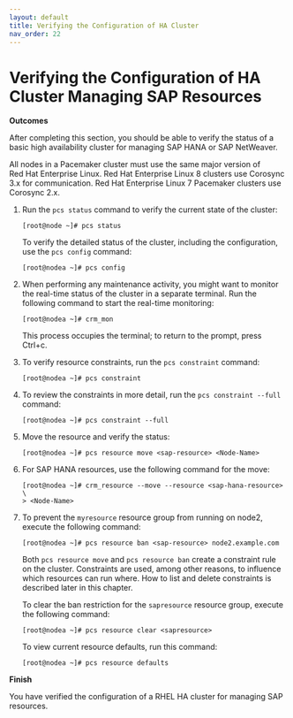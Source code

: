 ```yaml
---
layout: default
title: Verifying the Configuration of HA Cluster
nav_order: 22
---
```


# Verifying the Configuration of HA Cluster Managing SAP Resources

**Outcomes**

After completing this section, you should be able to verify the status
of a basic high availability cluster for managing SAP HANA or SAP
NetWeaver.

All nodes in a Pacemaker cluster must use the same major version of
Red Hat Enterprise Linux. Red Hat Enterprise Linux 8 clusters use
Corosync 3.x for communication. Red Hat Enterprise Linux 7 Pacemaker
clusters use Corosync 2.x.

1.  Run the `pcs status` command to verify the current state of the
    cluster:

        [root@node ~]# pcs status

    To verify the detailed status of the cluster, including the
    configuration, use the `pcs config` command:

        [root@nodea ~]# pcs config

2.  When performing any maintenance activity, you might want to monitor
    the real-time status of the cluster in a separate terminal. Run the
    following command to start the real-time monitoring:

        [root@nodea ~]# crm_mon

    This process occupies the terminal; to return to the prompt, press
    Ctrl+c.

3.  To verify resource constraints, run the `pcs constraint` command:

        [root@nodea ~]# pcs constraint

4.  To review the constraints in more detail, run the
    `pcs constraint --full` command:

        [root@nodea ~]# pcs constraint --full

5.  Move the resource and verify the status:

        [root@nodea ~]# pcs resource move <sap-resource> <Node-Name>

6.  For SAP HANA resources, use the following command for the move:

        [root@nodea ~]# crm_resource --move --resource <sap-hana-resource> \
        > <Node-Name>

7.  To prevent the `myresource` resource group from running on node2,
    execute the following command:

        [root@nodea ~]# pcs resource ban <sap-resource> node2.example.com

    Both `pcs resource move` and `pcs resource ban` create a constraint
    rule on the cluster. Constraints are used, among other reasons, to
    influence which resources can run where. How to list and delete
    constraints is described later in this chapter.

    To clear the ban restriction for the `sapresource` resource group,
    execute the following command:

        [root@nodea ~]# pcs resource clear <sapresource>

    To view current resource defaults, run this command:

        [root@nodea ~]# pcs resource defaults

**Finish**

You have verified the configuration of a RHEL HA cluster for managing
SAP resources.
